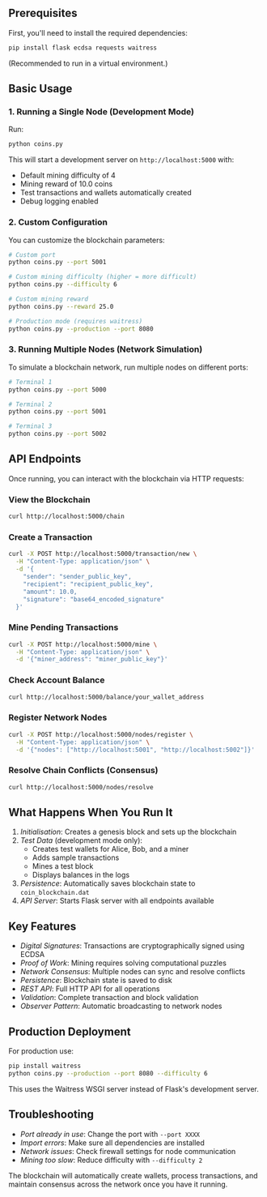 
## Prerequisites

First, you'll need to install the required dependencies:

```bash
pip install flask ecdsa requests waitress
```

(Recommended to run in a virtual environment.)


## Basic Usage

### 1. Running a Single Node (Development Mode)

Run:

```bash
python coins.py
```

This will start a development server on `http://localhost:5000` with:
- Default mining difficulty of 4
- Mining reward of 10.0 coins
- Test transactions and wallets automatically created
- Debug logging enabled


### 2. Custom Configuration

You can customize the blockchain parameters:

```bash
# Custom port
python coins.py --port 5001

# Custom mining difficulty (higher = more difficult)
python coins.py --difficulty 6

# Custom mining reward
python coins.py --reward 25.0

# Production mode (requires waitress)
python coins.py --production --port 8080
```


### 3. Running Multiple Nodes (Network Simulation)

To simulate a blockchain network, run multiple nodes on different ports:

```bash
# Terminal 1
python coins.py --port 5000

# Terminal 2
python coins.py --port 5001

# Terminal 3
python coins.py --port 5002
```


## API Endpoints

Once running, you can interact with the blockchain via HTTP requests:

### View the Blockchain
```bash
curl http://localhost:5000/chain
```

### Create a Transaction
```bash
curl -X POST http://localhost:5000/transaction/new \
  -H "Content-Type: application/json" \
  -d '{
    "sender": "sender_public_key",
    "recipient": "recipient_public_key", 
    "amount": 10.0,
    "signature": "base64_encoded_signature"
  }'
```

### Mine Pending Transactions
```bash
curl -X POST http://localhost:5000/mine \
  -H "Content-Type: application/json" \
  -d '{"miner_address": "miner_public_key"}'
```

### Check Account Balance
```bash
curl http://localhost:5000/balance/your_wallet_address
```

### Register Network Nodes
```bash
curl -X POST http://localhost:5000/nodes/register \
  -H "Content-Type: application/json" \
  -d '{"nodes": ["http://localhost:5001", "http://localhost:5002"]}'
```

### Resolve Chain Conflicts (Consensus)
```bash
curl http://localhost:5000/nodes/resolve
```

## What Happens When You Run It

1. *Initialisation*: Creates a genesis block and sets up the blockchain
2. *Test Data* (development mode only): 
   - Creates test wallets for Alice, Bob, and a miner
   - Adds sample transactions
   - Mines a test block
   - Displays balances in the logs
3. *Persistence*: Automatically saves blockchain state to `coin_blockchain.dat`
4. *API Server*: Starts Flask server with all endpoints available


## Key Features

- *Digital Signatures*: Transactions are cryptographically signed using ECDSA
- *Proof of Work*: Mining requires solving computational puzzles
- *Network Consensus*: Multiple nodes can sync and resolve conflicts
- *Persistence*: Blockchain state is saved to disk
- *REST API*: Full HTTP API for all operations
- *Validation*: Complete transaction and block validation
- *Observer Pattern*: Automatic broadcasting to network nodes


## Production Deployment

For production use:

```bash
pip install waitress
python coins.py --production --port 8080 --difficulty 6
```

This uses the Waitress WSGI server instead of Flask's development server.

## Troubleshooting

- *Port already in use*: Change the port with `--port XXXX`
- *Import errors*: Make sure all dependencies are installed
- *Network issues*: Check firewall settings for node communication
- *Mining too slow*: Reduce difficulty with `--difficulty 2`

The blockchain will automatically create wallets, process transactions,
and maintain consensus across the network once you have it running.


